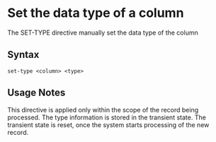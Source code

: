 # Set the data type of a column

The SET-TYPE directive manually set the data type of the column

## Syntax
```
set-type <column> <type>
```

## Usage Notes
This directive is applied only within the scope of the record being processed.
The type information is stored in the transient state.
The transient state is reset, once the system starts processing of the new record.